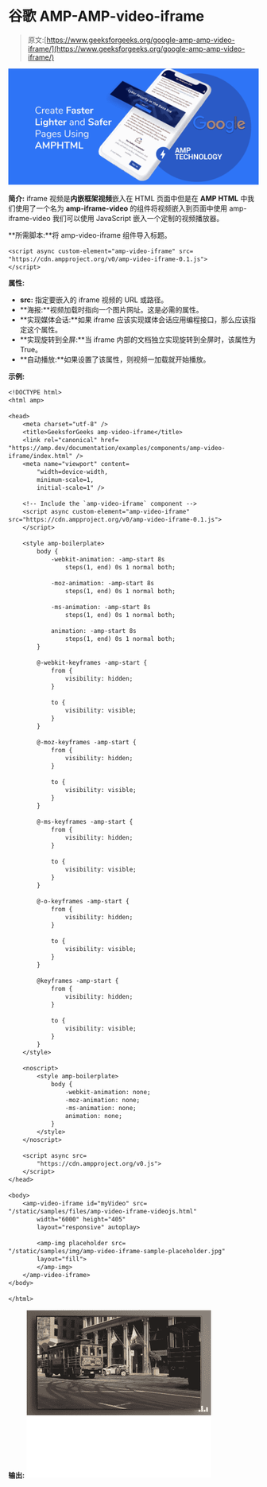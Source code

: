 # 谷歌 AMP-AMP-video-iframe

> 原文:[https://www.geeksforgeeks.org/google-amp-amp-video-iframe/](https://www.geeksforgeeks.org/google-amp-amp-video-iframe/)

![](img/9f4c77d78e00cf75fc29323762067dd8.png)

**简介:** iframe 视频是**内嵌框架视频**嵌入在 HTML 页面中但是在 **AMP HTML** 中我们使用了一个名为 **amp-iframe-video** 的组件将视频嵌入到页面中使用 amp-iframe-video 我们可以使用 JavaScript 嵌入一个定制的视频播放器。

**所需脚本:**将 amp-video-iframe 组件导入标题。

```htmlhtml
<script async custom-element="amp-video-iframe" src=
"https://cdn.ampproject.org/v0/amp-video-iframe-0.1.js">
</script>
```

**属性:**

*   **src:** 指定要嵌入的 iframe 视频的 URL 或路径。
*   **海报:**视频加载时指向一个图片网址。这是必需的属性。
*   **实现媒体会话:**如果 iframe 应该实现媒体会话应用编程接口，那么应该指定这个属性。
*   **实现旋转到全屏:**当 iframe 内部的文档独立实现旋转到全屏时，该属性为 True。
*   **自动播放:**如果设置了该属性，则视频一加载就开始播放。

**示例:**

```htmlhtml
<!DOCTYPE html>
<html amp>

<head>
    <meta charset="utf-8" />
    <title>GeeksforGeeks amp-video-iframe</title>
    <link rel="canonical" href=
"https://amp.dev/documentation/examples/components/amp-video-iframe/index.html" />
    <meta name="viewport" content=
        "width=device-width,
        minimum-scale=1,
        initial-scale=1" />

    <!-- Include the `amp-video-iframe` component -->
    <script async custom-element="amp-video-iframe" 
src="https://cdn.ampproject.org/v0/amp-video-iframe-0.1.js">
    </script>

    <style amp-boilerplate>
        body {
            -webkit-animation: -amp-start 8s 
                steps(1, end) 0s 1 normal both;

            -moz-animation: -amp-start 8s 
                steps(1, end) 0s 1 normal both;

            -ms-animation: -amp-start 8s 
                steps(1, end) 0s 1 normal both;

            animation: -amp-start 8s 
                steps(1, end) 0s 1 normal both;
        }

        @-webkit-keyframes -amp-start {
            from {
                visibility: hidden;
            }

            to {
                visibility: visible;
            }
        }

        @-moz-keyframes -amp-start {
            from {
                visibility: hidden;
            }

            to {
                visibility: visible;
            }
        }

        @-ms-keyframes -amp-start {
            from {
                visibility: hidden;
            }

            to {
                visibility: visible;
            }
        }

        @-o-keyframes -amp-start {
            from {
                visibility: hidden;
            }

            to {
                visibility: visible;
            }
        }

        @keyframes -amp-start {
            from {
                visibility: hidden;
            }

            to {
                visibility: visible;
            }
        }
    </style>

    <noscript>
        <style amp-boilerplate>
            body {
                -webkit-animation: none;
                -moz-animation: none;
                -ms-animation: none;
                animation: none;
            }
        </style>
    </noscript>

    <script async src=
        "https://cdn.ampproject.org/v0.js">
    </script>
</head>

<body>
    <amp-video-iframe id="myVideo" src=
"/static/samples/files/amp-video-iframe-videojs.html" 
        width="6000" height="405"
        layout="responsive" autoplay>

        <amp-img placeholder src=
"/static/samples/img/amp-video-iframe-sample-placeholder.jpg"
        layout="fill">
        </amp-img>
    </amp-video-iframe>
</body>

</html>
```

**输出:**
![](img/59a8e06ba7516907e3699632b508dee6.png)
